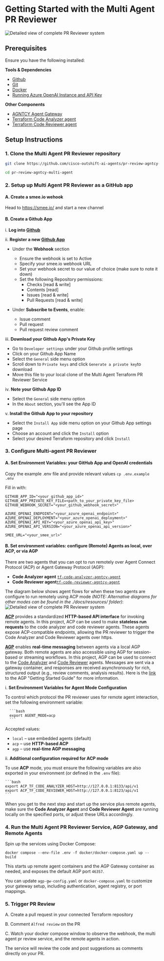 # Getting Started with the Multi Agent PR Reviewer

![Detailed view of complete PR Reviewer system](./docs/resources/Installation-diagram.svg)

## Prerequisites

Ensure you have the following installed:

**Tools & Dependencies**
- [Github](https://github.com/)
- [Git](https://git-scm.com/)
- [Docker](https://docs.docker.com/get-started/get-docker/)
- [Running Azure OpenAI Instance and API Key](https://learn.microsoft.com/en-us/azure/cognitive-services/openai/quickstart)

**Other Components**
- [AGNTCY Agent Gateway](https://github.com/agntcy/agp)
- [Terraform Code Analyzer agent](https://github.com/cisco-outshift-ai-agents/tf-code-analyzer-agntcy-agent)
- [Terraform Code Reviewer agent](https://github.com/cisco-outshift-ai-agents/tf-code-reviewer-agntcy-agent)
  

## Setup Instructions

### 1. Clone the Multi Agent PR Reviewer repository

```bash
git clone https://github.com/cisco-outshift-ai-agents/pr-review-agntcy-multi-agent

cd pr-review-agntcy-multi-agent

```

### 2. Setup up Multi Agent PR Reviewer as a GitHub app

#### A. Create a smee.io wehook

Head to https://smee.io/ and start a new channel

#### B. Create a Github App

  i. **Log into [Github](https://github.com/)**

  ii. **Register a new [Github App](https://docs.github.com/en/apps/creating-github-apps/registering-a-github-app/registering-a-github-app#registering-a-github-app)**

  - Under the **Webhook** section
    - Ensure the webhook is set to Active
    - Specify your smee.io webhook URL
    - Set your webhook secret to our value of choice (make sure to note it down)
    - Set the following Repository permissions:
      - Checks [read & write]
      - Contents [read]
      - Issues [read & write]
      - Pull Requests [read & write]

  - Under **Subscribe to Events**, enable:
    - Issue comment
    - Pull request
    - Pull request review comment

  iii. **Download your Github App's Private Key**
  - Go to `Developer settings` under your Github profile settings
  - Click on your Github App Name
  - Select the `General` side menu option
  - Scroll down to `Private keys` and click `Generate a private key`to download
  - Move this file to your local clone of the Multi Agent Terraform PR Reviewer Service

  iv. **Note your Github App ID**
  - Select the `General` side menu option
  - In the `About` section, you'll see the App ID

  v. **Install the Github App to your repository**
  - Select the `Install App` side menu option on your Github App settings page
  - Choose an account and click the `Install` option
  - Select your desired Terraform repository and click `Install`

### 3. Configure Multi-agent PR Reviewer

#### A. Set Environment Variables: your GitHub App and OpenAI credentials
Copy the example .env file and provide relevant values
`cp .env.example .env`

Fill in with:
```
GITHUB_APP_ID="<your_github_app_id>"
GITHUB_APP_PRIVATE_KEY_FILE=<path_to_your_private_key_file>
GITHUB_WEBHOOK_SECRET="<your_github_webhook_secret>"

AZURE_OPENAI_ENDPOINT="<your_azure_openai_endpoint>"
AZURE_OPENAI_DEPLOYMENT="<your_azure_openai_deployment>"
AZURE_OPENAI_API_KEY="<your_azure_openai_api_key>"
AZURE_OPENAI_API_VERSION="<your_azure_openai_api_version>"

SMEE_URL="<your_smee_url>"
```
#### B. Set environment variables: configure (Remote) Agents as local, over ACP, or via AGP

There are two agents that you can opt to run remotely over Agent Connect Protocol (ACP) or Agent Gateway Protocol (AGP):
   * **Code Analyzer agent** [`tf-code-analyzer-agntcy-agent`](https://github.com/cisco-outshift-ai-agents/tf-code-analyzer-agntcy-agent)
   * **Code Reviewer agent**[`tf-code-reviewer-agntcy-agent`](https://github.com/cisco-outshift-ai-agents/tf-code-reviewer-agntcy-agent)

The diagram below shows agent flows for when these two agents are configure to run remotely using ACP mode  *(NOTE: Alternative diagrams for other modes can be found in the ./docs/resources/ folder)*:
![Detailed view of complete PR Reviewer system](./docs/resources/PR-Reviewer_ACPFlows.svg)

**[ACP](https://docs.agntcy.org/pages/syntactic_sdk/connect.html)** provides a standardized **HTTP-based API interface** for invoking remote agents. In this project, ACP can be used to make **stateless run requests** to the code analyzer and code reviewer agents. These agents expose ACP-compatible endpoints, allowing the PR reviewer to trigger the Code Analyzer and Code Reviewer agents over https.

**[AGP](https://docs.agntcy.org/pages/messaging_sdk/agp-index.html)** enables **real-time messaging** between agents via a local AGP gateway. Both remote agents are also accessible using AGP for session-based or streaming workflows. In this project, AGP can be used to connect to the [Code Analyzer](https://github.com/cisco-outshift-ai-agents/tf-code-analyzer-agntcy-agent/blob/a7b555d07ba87419928f3d60b45d9e4467fdfde7/app/main.py#L184) and [Code Reviewer](https://github.com/cisco-outshift-ai-agents/tf-code-reviewer-agntcy-agent/blob/645d13b9e716b2f34828ce8c9dc8fdf8ac729a70/app/main.py#L278) agents.  Messages are sent via a gateway container, and responses are received asynchronously for rich, structured output (e.g., review comments, analysis results). Here is the [link](https://docs.agntcy.org/pages/messaging_sdk/agp-howto.html) to the AGP "Getting Started Guide" for more information.


i. **Set Environment Variables for Agent Mode Configuration**  

To control which protocol the PR reviewer uses for remote agent interaction, set the following environment variable:

      ```bash
      export AGENT_MODE=acp
      ```

Accepted values:
* `local` – use embedded agents (default)
* `acp` – use **HTTP-based ACP**
* `agp` – use **real-time AGP messaging**


ii. **Additional configuration required for ACP mode**  

To use **ACP** mode, you must ensure the following variables are also exported in your environment (or defined in the `.env` file):

    ```bash
    export ACP_TF_CODE_ANALYZER_HOST=http://127.0.0.1:8133/api/v1
    export ACP_TF_CODE_REVIEWER_HOST=http://127.0.0.1:8123/api/v1
    ```

When you get to the next step and start up the service plus remote agents, make sure the **Code Analyzer Agent** and **Code Reviewer Agent** are running locally on the specified ports, or adjust these URLs accordingly.


### 4. Run the Multi Agent PR Reviewer Service, AGP Gateway, and Remote Agents

Spin up the services using Docker Compose:

`docker compose --env-file .env -f docker/docker-compose.yaml up --build`

This starts up remote agent containers and the AGP Gateway container as needed, and exposes the default AGP port `46357`.

You can update `agp-gw-config.yaml` or `docker-compose.yaml` to customize your gateway setup, including authentication, agent registry, or port mappings.


### 5. Trigger PR Review

A. Create a pull request in your connected Terraform repository

B. Comment `Alfred review` on the PR

C. Watch your docker compose window to observe the webhook, the multi agent pr review service, and the remote agents in action.

The service will review the code and post suggestions as comments directly on your PR.
